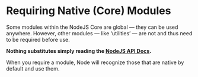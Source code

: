 # Requiring Native (Core) Modules

Some modules within the NodeJS Core are global — they can be used anywhere. However, other modules — like ‘utilities’ — are not and thus need to be required before use.

**Nothing substitutes simply reading the [NodeJS API Docs](https://nodejs.org/dist/latest-v6.x/docs/api/).**

When you require a module, Node will recognize those that are native by default and use them.
